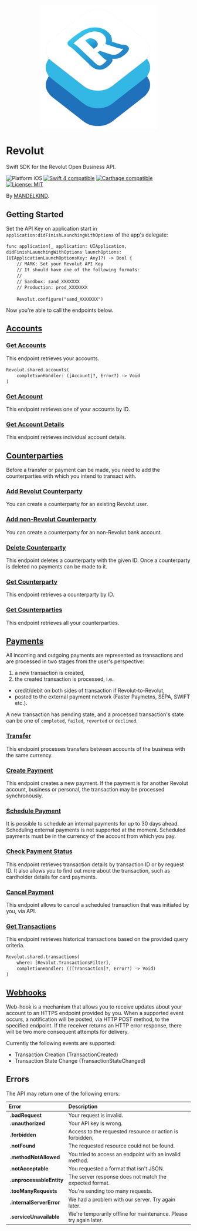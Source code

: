 <p align="center">
    <img src="https://raw.githubusercontent.com/Mandelkind/Revolut/master/Revolut.png" width="320" alt="Swift SDK for the Revolut Open Business API">
</p>

# Revolut
Swift SDK for the Revolut Open Business API.

<p align="left">
<img src="https://img.shields.io/badge/platform-iOS-blue.svg?style=flat" alt="Platform iOS" />
<a href="https://developer.apple.com/swift"><img src="https://img.shields.io/badge/swift4-compatible-4BC51D.svg?style=flat" alt="Swift 4 compatible" /></a>
<a href="https://github.com/Carthage/Carthage"><img src="https://img.shields.io/badge/Carthage-compatible-4BC51D.svg?style=flat" alt="Carthage compatible" /></a>
<a href="https://raw.githubusercontent.com/Mandelkind/Revolut/master/LICENSE"><img src="http://img.shields.io/badge/license-MIT-blue.svg?style=flat" alt="License: MIT" /></a>
</p>

By [MANDELKIND](https://mandelkind.swiss).

## Getting Started

Set the API Key on application start in `application:didFinishLaunchingWithOptions` of the app's delegate:

```
func application(_ application: UIApplication, didFinishLaunchingWithOptions launchOptions: [UIApplicationLaunchOptionsKey: Any]?) -> Bool {
    // MARK: Set your Revolut API Key
    // It should have one of the following formats:
    //
    // Sandbox: sand_XXXXXXX
    // Production: prod_XXXXXXX
    
    Revolut.configure("sand_XXXXXXX")

```

Now you're able to call the endpoints below.

## [Accounts](https://revolutdev.github.io/business-api/#accounts)

### [Get Accounts](https://revolutdev.github.io/business-api/#get-accounts)
This endpoint retrieves your accounts.

```
Revolut.shared.accounts(
    completionHandler: ([Account]?, Error?) -> Void
)
```

### [Get Account](https://revolutdev.github.io/business-api/#get-account)
This endpoint retrieves one of your accounts by ID.

### [Get Account Details](https://revolutdev.github.io/business-api/#get-account-details)
This endpoint retrieves individual account details.

## [Counterparties](https://revolutdev.github.io/business-api/#counterparties)
Before a transfer or payment can be made, you need to add the counterparties with which you intend to transact with.

### [Add Revolut Counterparty](https://revolutdev.github.io/business-api/#add-revolut-counterparty)
You can create a counterparty for an existing Revolut user.

### [Add non-Revolut Counterparty](https://revolutdev.github.io/business-api/#add-non-revolut-counterparty)
You can create a counterparty for an non-Revolut bank account.

### [Delete Counterparty](https://revolutdev.github.io/business-api/#delete-counterparty)
This endpoint deletes a counterparty with the given ID. Once a counterparty is deleted no payments can be made to it.

### [Get Counterparty](https://revolutdev.github.io/business-api/#get-counterparty)
This endpoint retrieves a counterparty by ID.

### [Get Counterparties](https://revolutdev.github.io/business-api/#get-counterparties)
This endpoint retrieves all your counterparties.

## [Payments](https://revolutdev.github.io/business-api/#payments)
All incoming and outgoing payments are represented as transactions and are processed in two stages from the user's perspective:

1. a new transaction is created,
2. the created transaction is processed, i.e.
- credit/debit on both sides of transaction if Revolut-to-Revolut,
- posted to the external payment network (Faster Paymetns, SEPA, SWIFT etc.).

A new transaction has pending state, and a processed transaction's state can be one of `completed`, `failed`, `reverted` or `declined`.

### [Transfer](https://revolutdev.github.io/business-api/#transfer)
This endpoint processes transfers between accounts of the business with the same currency.

### [Create Payment](https://revolutdev.github.io/business-api/#create-payment)
This endpoint creates a new payment. If the payment is for another Revolut account, business or personal, the transaction may be processed synchronously.

### [Schedule Payment](https://revolutdev.github.io/business-api/#schedule-payment)
It is possible to schedule an internal payments for up to 30 days ahead. Scheduling external payments is not supported at the moment. Scheduled payments must be in the currency of the account from which you pay. 

### [Check Payment Status](https://revolutdev.github.io/business-api/#check-payment-status)
This endpoint retrieves transaction details by transaction ID or by request ID. It also allows you to find out more about the transaction, such as cardholder details for card payments.

### [Cancel Payment](https://revolutdev.github.io/business-api/#cancel-payment)
This endpoint allows to cancel a scheduled transaction that was initiated by you, via API.

### [Get Transactions](https://revolutdev.github.io/business-api/#get-transactions)
This endpoint retrieves historical transactions based on the provided query criteria.

```
Revolut.shared.transactions(
    where: [Revolut.TransactionsFilter],
    completionHandler: (([Transaction]?, Error?) -> Void)
)
```

## [Webhooks](https://revolutdev.github.io/business-api/#web-hooks)
Web-hook is a mechanism that allows you to receive updates about your account to an HTTPS endpoint provided by you. When a supported event occurs, a notification will be posted, via HTTP POST method, to the specified endpoint. If the receiver returns an HTTP error response, there will be two more consequent attempts for delivery.

Currently the following events are supported:

* Transaction Creation (TransactionCreated)
* Transaction State Change (TransactionStateChanged)


## Errors
The API may return one of the following errors:

| Error                    | Description |
| :---                     | :--- |
| **.badRequest**          | Your request is invalid. |
| **.unauthorized**        | Your API key is wrong. |
| **.forbidden**           | Access to the requested resource or action is forbidden. |
| **.notFound**            | The requested resource could not be found. |
| **.methodNotAllowed**    | You tried to access an endpoint with an invalid method. |
| **.notAcceptable**       | You requested a format that isn't JSON. |
| **.unprocessableEntity** | The server response does not match the expected format. |
| **.tooManyRequests**     | You're sending too many requests. |
| **.internalServerError** | We had a problem with our server. Try again later. |
| **.serviceUnavailable**  | We're temporarily offline for maintenance. Please try again later. |
